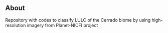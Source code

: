 ## About

Repository with codes to classify LULC of the Cerrado biome by using high-resolution imagery from Planet-NICFI project

